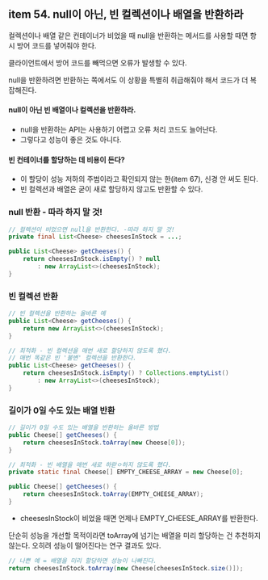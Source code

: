## item 54. null이 아닌, 빈 컬렉션이나 배열을 반환하라

컬렉션이나 배열 같은 컨테이너가 비었을 때 null을 반환하는 메서드를 사용할 때면 항시 방어 코드를 넣어줘야 한다.

클라이언트에서 방어 코드를 빼먹으면 오류가 발생할 수 있다.

null을 반환하려면 반환하는 쪽에서도 이 상황을 특별히 취급해줘야 해서 코드가 더 복잡해진다.

#### null이 아닌 빈 배열이나 컬렉션을 반환하라. 
- null을 반환하는 API는 사용하기 어렵고 오류 처리 코드도 늘어난다. 
- 그렇다고 성능이 좋은 것도 아니다.

#### 빈 컨테이너를 할당하는 데 비용이 든다?
- 이 할당이 성능 저하의 주범이라고 확인되지 않는 한(item 67), 신경 안 써도 된다.
- 빈 컬렉션과 배열은 굳이 새로 할당하지 않고도 반환할 수 있다.

### null 반환 - 따라 하지 말 것!
```java
// 컬렉션이 비었으면 null을 반환한다. -따라 하지 말 것!
private final List<Cheese> cheesesInStock = ...;

public List<Cheese> getCheeses() {
    return cheesesInStock.isEmpty() ? null
        : new ArrayList<>(cheesesInStock);
}
```

### 빈 컬렉션 반환
```java
// 빈 컬렉션을 반환하는 올바른 예
public List<Cheese> getCheeses() {
    return new ArrayList<>(cheesesInStock);
}
```

```java
// 최적화 - 빈 컬렉션을 매번 새로 할당하지 않도록 했다.
// 매번 똑같은 빈 '불변' 컬렉션을 반환한다.
public List<Cheese> getCheeses() {
    return cheesesInStock.isEmpty() ? Collections.emptyList()
        : new ArrayList<>(cheesesInStock);
}
```
### 길이가 0일 수도 있는 배열 반환

```java
// 길이가 0일 수도 있는 배열을 반환하는 올바른 방법
public Cheese[] getCheeses() {
    return cheesesInStock.toArray(new Cheese[0]);
}
```
```java 
// 최적화 - 빈 배열을 매번 새로 하랃ㅇ하지 않도록 했다.
private static final Cheese[] EMPTY_CHEESE_ARRAY = new Cheese[0];

public Cheese[] getCheeses() {
    return cheesesInStock.toArray(EMPTY_CHEESE_ARRAY);
}
```
- cheesesInStock이 비었을 때면 언제나 EMPTY_CHEESE_ARRAY를 반환한다.

단순히 성능을 개선할 목적이라면 toArray에 넘기는 배열을 미리 할당하는 건 추천하지 않는다. 오히려 성능이 떨어진다는 연구 결과도 있다.

```java
// 나쁜 예 = 배열을 미리 할당하면 성능이 나빠진다.
return cheesesInStock.toArray(new Cheese[cheesesInStock.size()]);
```